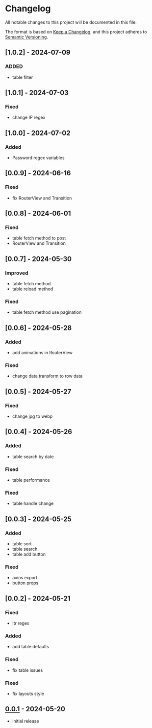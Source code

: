# Changelog

All notable changes to this project will be documented in this file.

The format is based on [Keep a Changelog],
and this project adheres to [Semantic Versioning].

## [1.0.2] - 2024-07-09
### ADDED
- table filter

## [1.0.1] - 2024-07-03
### Fixed
- change IP regex


## [1.0.0] - 2024-07-02
### Added
- Password regex variables

## [0.0.9] - 2024-06-16
### Fixed
- fix RouterView and Transition

## [0.0.8] - 2024-06-01
### Fixed
- table fetch method to post
- RouterView and Transition

## [0.0.7] - 2024-05-30
### Improved
- table fetch method
- table reload method
### Fixed
- table fetch method use pagination

## [0.0.6] - 2024-05-28
### Added
- add animations in RouterView
### Fixed
- change data transform to row data 

## [0.0.5] - 2024-05-27
### Fixed
- change jpg to webp

## [0.0.4] - 2024-05-26
### Added
- table search by date
### Fixed
- table performance
### Fixed
- table handle change 

## [0.0.3] - 2024-05-25
### Added
- table sort
- table search
- table add button
### Fixed
- axios export
- button props


## [0.0.2] - 2024-05-21

### Fixed
- ltr regex
### Added
- add table defaults
### Fixed
- fix table issues 
### Fixed
- fix layouts style

## [0.0.1] - 2024-05-20

- initial release


<!-- Links -->
[keep a changelog]: https://keepachangelog.com/en/1.0.0/
[semantic versioning]: https://semver.org/spec/v2.0.0.html

<!-- Versions -->
[0.0.1]: https://github.com/amirrr1987/nahal-core/releases/tag/v0.0.1